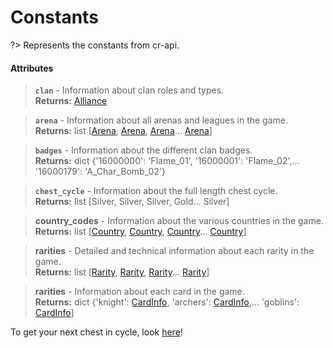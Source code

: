 # Constants
?> Represents the constants from cr-api.

#### Attributes
> **`clan`** - Information about clan roles and types.    
**Returns:** [Alliance](alliance.md)

> **`arena`** - Information about all arenas and leagues in the game.    
**Returns:** list [[Arena](arena.md), [Arena](arena.md), [Arena](arena.md)... [Arena](arena.md)]

> **`badges`** - Information about the different clan badges.    
**Returns:** dict {'16000000': 'Flame\_01', '16000001': 'Flame\_02',... '16000179': 'A\_Char\_Bomb\_02'}

> **`chest_cycle`** - Information about the full length chest cycle.    
**Returns:** list [Silver, Silver, Silver, Gold... Silver]

> **country_codes** - Information about the various countries in the game.    
**Returns:** list [[Country](country.md), [Country](country.md), [Country](country.md)... [Country](country.md)]

> **rarities** - Detailed and technical information about each rarity in the game.    
**Returns:** list [[Rarity](rarity.md), [Rarity](rarity.md), [Rarity](rarity.md)... [Rarity](rarity.md)]

> **rarities** - Information about each card in the game.    
**Returns:** dict {'knight': [CardInfo](cardinfo.md), 'archers': [CardInfo](cardinfo.md),... 'goblins': [CardInfo](cardinfo.md)]

To get your next chest in cycle, look [here](https://grokkers.github.io/cr-async/#/profile?id=methods)!